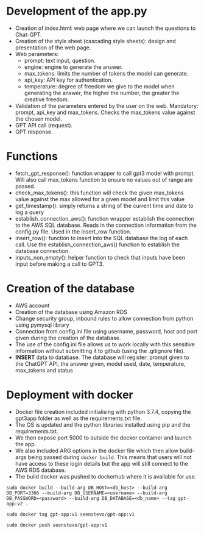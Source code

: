 # Development of the app.py
- Creation of index.html: web page where we can launch the questions to Chat-GPT.
- Creation of the style sheet (cascading style sheets): design and presentation of the web page.
- Web parameters: 
    - prompt: text input, question. 
    - engine: engine to generate the answer.
    - max_tokens: limits the number of tokens the model can generate. 
    - api_key: API key for authentication.
    - temperature: degree of freedom we give to the model when generating the answer, the higher the number, the greater the creative freedom.
- Validation of the parameters entered by the user on the web. Mandatory: prompt, api_key and max_tokens. Checks the max_tokens value against the chosen model.
- GPT API call (request).
- GPT response.

# Functions
- fetch_gpt_response(): function wrapper to call gpt3 model with prompt. Will also call max_tokens function to ensure no values out of range 
are passed.
- check_max_tokens(): this function will check the given max_tokens value against the max allowed for a given model and limit this value
- get_timestamp(): simply returns a string of the current time and date to log a query
- establish_connection_aws(): function wrapper establish the connection to the AWS SQL database. Reads in the connection information from the config.py file. Used in the insert_row function.
- insert_row(): function to insert into the SQL database the log of each call. Use the establish_connection_aws() function to establish the database connection.
- inputs_non_empty(): helper function to check that inputs have been input before making a call to GPT3.

# Creation of the database
- AWS account
- Creation of the database using Amazon RDS
- Change security group, inbound rules to allow connection from python using pymysql library
- Connection from config.ini file using username, password, host and port given during the creation of the database.
- The use of the config.ini file allows us to work locally with this sensitive information without submitting it to github (using the .gitignore file).
- **INSERT** data to database. The database will register: prompt given to the ChatGPT API, the answer given, model used, date, temperature, max_tokens and status

# Deployment with docker
- Docker file creation included initialising with python 3.7.4, copying the gpt3app folder as well as the requirements.txt file.
- The OS is updated and the python libraries installed using pip and the requirements.txt.
- We then expose port 5000 to outside the docker container and launch the app.
- We also included ARG options in the docker file which then allow build-args being passed during `docker build`. This means that users will not have access to these login details but the app will still connect to the AWS RDS database.
- The build docker was pushed to dockerhub where it is available for use.

`sudo docker build --build-arg DB_HOST=<db_host> --build-arg DB_PORT=3306 --build-arg DB_USERNAME=<username> --build-arg DB_PASSWORD=<password> --build-arg DB_DATABASE=<db_name> --tag gpt-app:v2 .`

`sudo docker tag gpt-app:v1 seenstevo/gpt-app:v1`

`sudo docker push seenstevo/gpt-app:v1`
